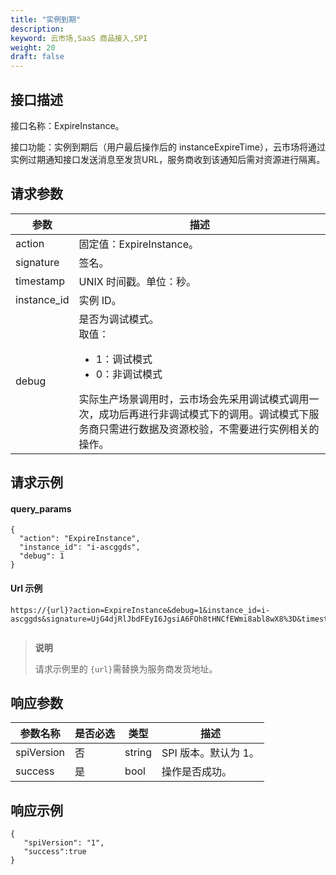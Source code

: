 ```yaml
---
title: "实例到期"
description: 
keyword: 云市场,SaaS 商品接入,SPI
weight: 20
draft: false
---
```


## 接口描述

接口名称：ExpireInstance。

接口功能：实例到期后（用户最后操作后的 instanceExpireTime），云市场将通过实例过期通知接口发送消息至发货URL，服务商收到该通知后需对资源进行隔离。

## 请求参数

| 参数        | 描述                                                         |
| ----------- | ------------------------------------------------------------ |
| action      | 固定值：ExpireInstance。                                     |
| signature   | 签名。                                                       |
| timestamp   | UNIX 时间戳。单位：秒。                                      |
| instance_id | 实例 ID。                                                    |
| debug       | 是否为调试模式。<br/>取值：<ul><li>1：调试模式</li><li>0：非调试模式</li></ul>实际生产场景调用时，云市场会先采用调试模式调用一次，成功后再进行非调试模式下的调用。调试模式下服务商只需进行数据及资源校验，不需要进行实例相关的操作。 |



## 请求示例

#### query_params

```
{
  "action": "ExpireInstance",
  "instance_id": "i-ascggds",
  "debug": 1
}
```

#### Url 示例

```
https://{url}?action=ExpireInstance&debug=1&instance_id=i-ascggds&signature=UjG4djRlJbdFEyI6JgsiA6FOh8tHNCfEWmi8abl8wX8%3D&timestamp=1652254417  
```

> **说明**
>
> 请求示例里的 `{url}`需替换为服务商发货地址。

## 响应参数

| 参数名称   | 是否必选 | 类型   | 描述                 |
| ---------- | -------- | ------ | -------------------- |
| spiVersion | 否       | string | SPI 版本。默认为 1。 |
| success    | 是       | bool   | 操作是否成功。       |

## 响应示例

```
{
   "spiVersion": "1",
   "success":true
}
```

